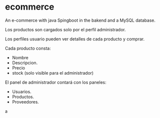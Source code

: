 # ecommerce
An e-commerce with java Spingboot in the bakend and a MySQL database.

Los productos son cargados solo por el perfil administrador.

Los perfiles usuario pueden ver detalles de cada producto y comprar.

Cada producto consta:
- Nombre
- Descripcion.
- Precio
- stock (solo visible para el administrador)

El panel de administrador contará con los paneles:
- Usuarios.
- Productos.
- Proveedores.



a
